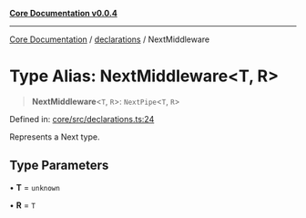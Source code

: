 [**Core Documentation v0.0.4**](../../README.md)

***

[Core Documentation](../../modules.md) / [declarations](../README.md) / NextMiddleware

# Type Alias: NextMiddleware\<T, R\>

> **NextMiddleware**\<`T`, `R`\>: `NextPipe`\<`T`, `R`\>

Defined in: [core/src/declarations.ts:24](https://github.com/stonemjs/core/blob/d2167ff53d508d3a75c05f0cf962180518d3e061/src/declarations.ts#L24)

Represents a Next type.

## Type Parameters

• **T** = `unknown`

• **R** = `T`
